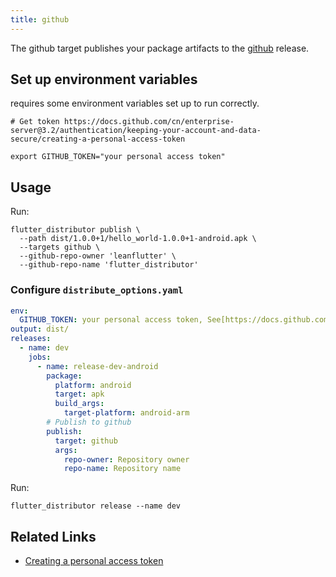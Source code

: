 ```yaml
---
title: github
---
```


The github target publishes your package artifacts to the [github](https://github.com/leanflutter/flutter\_distributor/releases) release.

## Set up environment variables

requires some environment variables set up to run correctly.

```
# Get token https://docs.github.com/cn/enterprise-server@3.2/authentication/keeping-your-account-and-data-secure/creating-a-personal-access-token

export GITHUB_TOKEN="your personal access token"
```

## Usage

Run:

```
flutter_distributor publish \
  --path dist/1.0.0+1/hello_world-1.0.0+1-android.apk \
  --targets github \
  --github-repo-owner 'leanflutter' \
  --github-repo-name 'flutter_distributor'
```

### Configure `distribute_options.yaml`

```yaml
env:
  GITHUB_TOKEN: your personal access token, See[https://docs.github.com/cn/enterprise-server@3.2/authentication/keeping-your-account-and-data-secure/creating-a-personal-access-token]
output: dist/
releases:
  - name: dev
    jobs:
      - name: release-dev-android
        package:
          platform: android
          target: apk
          build_args:
            target-platform: android-arm
        # Publish to github
        publish:
          target: github
          args:
            repo-owner: Repository owner
            repo-name: Repository name
```

Run:

```
flutter_distributor release --name dev
```

## Related Links

* [Creating a personal access token](https://docs.github.com/cn/enterprise-server@3.2/authentication/keeping-your-account-and-data-secure/creating-a-personal-access-token)
